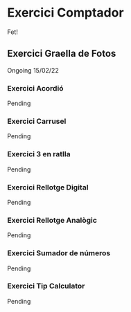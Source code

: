 # Exercici Comptador

Fet!

## Exercici Graella de Fotos

Ongoing 15/02/22

### Exercici Acordió

Pending

### Exercici Carrusel

Pending

### Exercici 3 en ratlla

Pending

### Exercici Rellotge Digital

Pending

### Exercici Rellotge Analògic

Pending

### Exercici Sumador de números

Pending

### Exercici Tip Calculator

Pending
